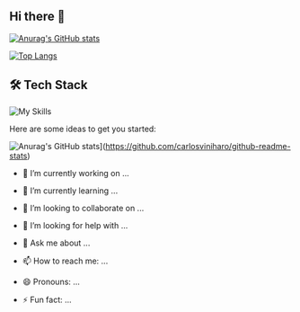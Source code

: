 ## Hi there 👋

[![Anurag's GitHub stats](https://github-readme-stats.vercel.app/api?username=carlosviniharo&show_icons=true&theme=transparent)](https://github.com/carlosviniharo/github-readme-stats)


[![Top Langs](https://github-readme-stats.vercel.app/api/top-langs/?username=carlosviniharo&show_icons=true&theme=transparent)](https://github.com/anuraghazra/github-readme-stats)

## 🛠 Tech Stack

<!-- Language -->
![My Skills](https://skillicons.dev/icons?i=py,django,flask,js,php,react)


Here are some ideas to get you started:

![Anurag's GitHub stats](https://github-readme-stats.vercel.app/api?username=carlosviniharo)](https://github.com/carlosviniharo/github-readme-stats)

- 🔭 I’m currently working on ...

- 🌱 I’m currently learning ...
- 👯 I’m looking to collaborate on ...
- 🤔 I’m looking for help with ...
- 💬 Ask me about ...
- 📫 How to reach me: ...
- 😄 Pronouns: ...
- ⚡ Fun fact: ...
